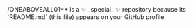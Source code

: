 

<!--
**ONEABOVEALL01# 💫 About Me:
🔭 I’m currently working on weather app<br> 👯 I’m looking to collaborate on different projects<br>🌱 I’m currently learning Full-Stack Web-dev<br>⚡ Fun  to learn


## 🌐 Socials:
[![LinkedIn](https://img.shields.io/badge/LinkedIn-%230077B5.svg?logo=linkedin&logoColor=white)](https://linkedin.com/in/https://www.linkedin.com/in/suman-bera) [![Quora](https://img.shields.io/badge/Quora-%23B92B27.svg?logo=Quora&logoColor=white)](https://quora.com/profile/https://www.quora.com/profile/SUMAN-BERA-304?ch=3&oid=2402539297&share=86e44edf&srid=3dkikD&target_type=user) [![X](https://img.shields.io/badge/X-black.svg?logo=X&logoColor=white)](https://x.com/@ONEABOVEALL0X0) [![email](https://img.shields.io/badge/Email-D14836?logo=gmail&logoColor=white)](mailto:sumanbera6719@gmail.com) 

# 💻 Tech Stack:
![C](https://img.shields.io/badge/c-%2300599C.svg?style=for-the-badge&logo=c&logoColor=white) ![Fortran](https://img.shields.io/badge/Fortran-%23734F96.svg?style=for-the-badge&logo=fortran&logoColor=white) ![JavaScript](https://img.shields.io/badge/javascript-%23323330.svg?style=for-the-badge&logo=javascript&logoColor=%23F7DF1E) ![Python](https://img.shields.io/badge/python-3670A0?style=for-the-badge&logo=python&logoColor=ffdd54) ![HTML5](https://img.shields.io/badge/html5-%23E34F26.svg?style=for-the-badge&logo=html5&logoColor=white) ![TailwindCSS](https://img.shields.io/badge/tailwindcss-%2338B2AC.svg?style=for-the-badge&logo=tailwind-css&logoColor=white)
# 📊 GitHub Stats:
![](https://github-readme-stats.vercel.app/api?username=ONEABOVEALL01&theme=dark&hide_border=false&include_all_commits=false&count_private=false)<br/>
![](https://nirzak-streak-stats.vercel.app/?user=ONEABOVEALL01&theme=dark&hide_border=false)<br/>
![](https://github-readme-stats.vercel.app/api/top-langs/?username=ONEABOVEALL01&theme=dark&hide_border=false&include_all_commits=false&count_private=false&layout=compact)

---
[![](https://visitcount.itsvg.in/api?id=ONEABOVEALL01&icon=0&color=0)](https://visitcount.itsvg.in)

  ## 💰 You can help me by Donating
  [![BuyMeACoffee](https://img.shields.io/badge/Buy%20Me%20a%20Coffee-ffdd00?style=for-the-badge&logo=buy-me-a-coffee&logoColor=black)](https://buymeacoffee.com/Buy Me A Coffee) 

  
<!-- Proudly created with GPRM ( https://gprm.itsvg.in ) -->/ONEABOVEALL01** is a ✨ _special_ ✨ repository because its `README.md` (this file) appears on your GitHub profile.


